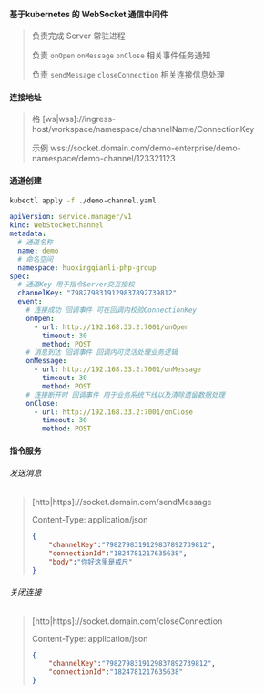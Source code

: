 #### 基于kubernetes 的 WebSocket 通信中间件
> 
> 负责完成 Server 常驻进程
> 
> 负责 `onOpen` `onMessage` `onClose` 相关事件任务通知
>
> 负责 `sendMessage` `closeConnection` 相关连接信息处理
>

#### 连接地址
> 
> 格 [ws|wss]://ingress-host/workspace/namespace/channelName/ConnectionKey
>
> 示例 wss://socket.domain.com/demo-enterprise/demo-namespace/demo-channel/123321123
>

#### 通道创建

```bash
kubectl apply -f ./demo-channel.yaml
```

```yaml
apiVersion: service.manager/v1
kind: WebStocketChannel
metadata:
  # 通道名称
  name: demo
  # 命名空间
  namespace: huoxingqianli-php-group
spec:
  # 通道Key 用于指令Server交互授权
  channelKey: "7982798319129837892739812"
  event:
    # 连接成功 回调事件 可在回调内校验ConnectionKey
    onOpen:
      - url: http://192.168.33.2:7001/onOpen
        timeout: 30
        method: POST
    # 消息到达 回调事件 回调内可灵活处理业务逻辑
    onMessage:
      - url: http://192.168.33.2:7001/onMessage
        timeout: 30
        method: POST
    # 连接断开时 回调事件 用于业务系统下线以及清除遗留数据处理
    onClose:
      - url: http://192.168.33.2:7001/onClose
        timeout: 30
        method: POST
```

#### 指令服务

###### 发送消息
> \[http|https\]://socket.domain.com/sendMessage
>
> Content-Type: application/json
>
> ```json
> {
>     "channelKey":"7982798319129837892739812",
>     "connectionId":"1824781217635638",
>     "body":"你好这里是戒尺"
> }
> ```

###### 关闭连接
> \[http|https\]://socket.domain.com/closeConnection
>
> Content-Type: application/json
>
> ```json
> {
>     "channelKey":"7982798319129837892739812",
>     "connectionId":"1824781217635638"
> }
> ```